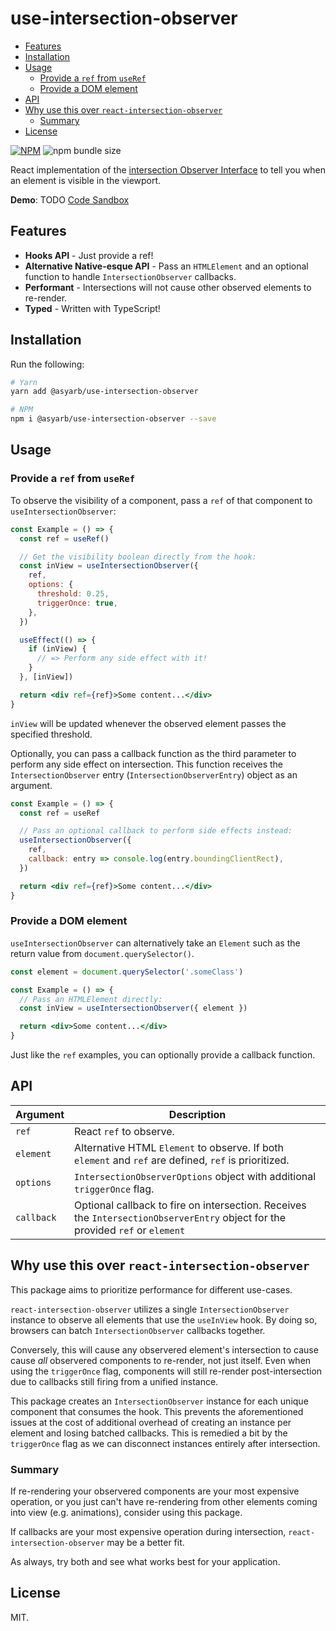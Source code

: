 # use-intersection-observer <!-- omit in toc -->

- [Features](#features)
- [Installation](#installation)
- [Usage](#usage)
  - [Provide a `ref` from `useRef`](#provide-a-ref-from-useref)
  - [Provide a DOM element](#provide-a-dom-element)
- [API](#api)
- [Why use this over `react-intersection-observer`](#why-use-this-over-react-intersection-observer)
  - [Summary](#summary)
- [License](#license)

[![NPM](https://img.shields.io/npm/v/@asyarb/use-intersection-observer.svg?&color=green)](https://www.npmjs.com/package/@asyarb/use-intersection-observer)
![npm bundle size](https://img.shields.io/bundlephobia/minzip/@asyarb/use-intersection-observer.svg?logoColor=brightgreen)

React implementation of the
[intersection Observer Interface](https://developer.mozilla.org/en-US/docs/Web/API/IntersectionObserver)
to tell you when an element is visible in the viewport.

**Demo**: TODO [Code Sandbox](https://codesandbox.io/)

## Features

- **Hooks API** - Just provide a ref!
- **Alternative Native-esque API** - Pass an `HTMLElement` and an optional
  function to handle `IntersectionObserver` callbacks.
- **Performant** - Intersections will not cause other observed elements to
  re-render.
- **Typed** - Written with TypeScript!

## Installation

Run the following:

```bash
# Yarn
yarn add @asyarb/use-intersection-observer

# NPM
npm i @asyarb/use-intersection-observer --save
```

## Usage

### Provide a `ref` from `useRef`

To observe the visibility of a component, pass a `ref` of that component to
`useIntersectionObserver`:

```jsx
const Example = () => {
  const ref = useRef()

  // Get the visibility boolean directly from the hook:
  const inView = useIntersectionObserver({
    ref,
    options: {
      threshold: 0.25,
      triggerOnce: true,
    },
  })

  useEffect(() => {
    if (inView) {
      // => Perform any side effect with it!
    }
  }, [inView])

  return <div ref={ref}>Some content...</div>
}
```

`inView` will be updated whenever the observed element passes the specified
threshold.

Optionally, you can pass a callback function as the third parameter to perform
any side effect on intersection. This function receives the
`IntersectionObserver` entry (`IntersectionObserverEntry`) object as an
argument.

```jsx
const Example = () => {
  const ref = useRef

  // Pass an optional callback to perform side effects instead:
  useIntersectionObserver({
    ref,
    callback: entry => console.log(entry.boundingClientRect),
  })

  return <div ref={ref}>Some content...</div>
}
```

### Provide a DOM element

`useIntersectionObserver` can alternatively take an `Element` such as the return
value from `document.querySelector()`.

```jsx
const element = document.querySelector('.someClass')

const Example = () => {
  // Pass an HTMLElement directly:
  const inView = useIntersectionObserver({ element })

  return <div>Some content...</div>
}
```

Just like the `ref` examples, you can optionally provide a callback function.

## API

| Argument   | Description                                                                                                                    |
| ---------- | ------------------------------------------------------------------------------------------------------------------------------ |
| `ref`      | React `ref` to observe.                                                                                                        |
| `element`  | Alternative HTML `Element` to observe. If both `element` and `ref` are defined, `ref` is prioritized.                          |
| `options`  | `IntersectionObserverOptions` object with additional `triggerOnce` flag.                                                       |
| `callback` | Optional callback to fire on intersection. Receives the `IntersectionObserverEntry` object for the provided `ref` or `element` |

## Why use this over `react-intersection-observer`

This package aims to prioritize performance for different use-cases.

`react-intersection-observer` utilizes a single `IntersectionObserver` instance
to observe all elements that use the `useInView` hook. By doing so, browsers can
batch `IntersectionObserver` callbacks together.

Conversely, this will cause any observered element's intersection to cause cause
_all_ observered components to re-render, not just itself. Even when using the
`triggerOnce` flag, components will still re-render post-intersection due to
callbacks still firing from a unified instance.

This package creates an `IntersectionObserver` instance for each unique
component that consumes the hook. This prevents the aforementioned issues at the
cost of additional overhead of creating an instance per element and losing
batched callbacks. This is remedied a bit by the `triggerOnce` flag as we can
disconnect instances entirely after intersection.

### Summary

If re-rendering your observered components are your most expensive operation, or
you just can't have re-rendering from other elements coming into view (e.g.
animations), consider using this package.

If callbacks are your most expensive operation during intersection,
`react-intersection-observer` may be a better fit.

As always, try both and see what works best for your application.

## License

MIT.
